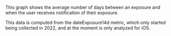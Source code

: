 This graph shows the average number of days between an exposure and when the user receives notification of their exposure.

This data is computed from the dateExposure14d metric, which only started being collected in 2022, and at the moment is only analyzed for iOS. 
